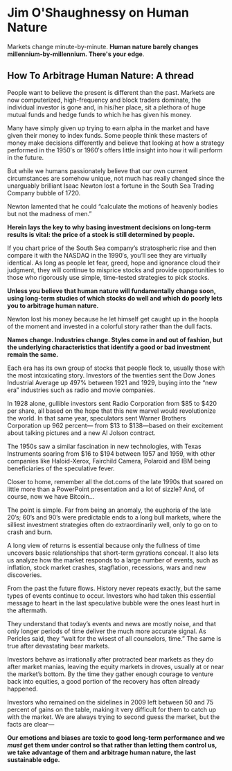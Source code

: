 # Jim O'Shaughnessy on Human Nature

Markets change minute-by-minute. **Human nature barely changes millennium-by-millennium. There's your edge**.

## How To Arbitrage Human Nature: A thread

People want to believe the present is different than the past. Markets are now computerized, high-frequency and block traders dominate, the individual investor is gone and, in his/her place, sit a plethora of huge mutual funds and hedge funds to which he has given his money.

Many have simply given up trying to earn alpha in the market and have given their money to index funds. Some people think these masters of money make decisions differently and believe that looking at how a strategy performed in the 1950′s or 1960′s offers little insight into how it will perform in the future.

But while we humans passionately believe that our own current circumstances are somehow unique, not much has really changed since the unarguably brilliant Isaac Newton lost a fortune in the South Sea Trading Company bubble of 1720.

Newton lamented that he could “calculate the motions of heavenly bodies but not the madness of men.”

**Herein lays the key to why basing investment decisions on long-term results is vital: the price of a stock is still determined by people.**

If you chart price of the South Sea company’s stratospheric rise and then compare it with the NASDAQ in the 1990′s, you’ll see they are virtually identical. As long as people let fear, greed, hope and ignorance cloud their judgment, they will continue to misprice stocks and provide opportunities to those who rigorously use simple, time-tested strategies to pick stocks.

**Unless you believe that human nature will fundamentally change soon, using long-term studies of which stocks do well and which do poorly lets you to arbitrage human nature.**

Newton lost his money because he let himself get caught up in the hoopla of the moment and invested in a colorful story rather than the dull facts.

**Names change. Industries change. Styles come in and out of fashion, but the underlying characteristics that identify a good or bad investment remain the same.**

Each era has its own group of stocks that people flock to, usually those with the most intoxicating story. Investors of the twenties sent the Dow Jones Industrial Average up 497% between 1921 and 1929, buying into the “new era” industries such as radio and movie companies.

In 1928 alone, gullible investors sent Radio Corporation from $85 
to $420 per share, all based on the hope that this new marvel would revolutionize the world. In that same year, speculators sent Warner Brothers Corporation up 962 percent—
from $13 
to $138—based on their excitement about talking pictures and a new Al Jolson contract.

The 1950s saw a similar fascination in new technologies, with Texas Instruments soaring from 
$16 to 
$194 between 1957 and 1959, with other companies like Haloid-Xerox, Fairchild Camera, Polaroid and IBM being beneficiaries of the speculative fever.

Closer to home, remember all the dot.coms of the late 1990s that soared on little more than a PowerPoint presentation and a lot of sizzle? And, of course, now we have Bitcoin…

The point is simple. Far from being an anomaly, the euphoria of the late 20’s; 60’s and 90’s were predictable ends to a long bull markets, where the silliest investment strategies often do extraordinarily well, only to go on to crash and burn.

A long view of returns is essential because only the fullness of time uncovers basic relationships that short-term gyrations conceal. It also lets us analyze how the market responds to a large number of events, such as inflation, stock market crashes, stagflation, recessions, wars and new discoveries.

From the past the future flows. History never repeats exactly, but the same types of events continue to occur. Investors who had taken this essential message to heart in the last speculative bubble were the ones least hurt in the aftermath.

They understand that today’s events and news are mostly noise, and that only longer periods of time deliver the much more accurate signal. As Pericles said, they “wait for the wisest of all counselors, time.” The same is true after devastating bear markets.

Investors behave as irrationally after protracted bear markets as they do after market manias, leaving the equity markets in droves, usually at or near the market’s bottom. By the time they gather enough courage to venture back into equities, a good portion of the recovery has often already happened.

Investors who remained on the sidelines in 2009 left between 50 and 75 percent of gains on the table, making it very difficult for them to catch up with the market. We are always trying to second guess the market, but the facts are clear—

**Our emotions and biases are toxic to good long-term performance and we *must* get them under control so that rather than letting them control us, we take advantage of them and arbitrage human nature, the last sustainable edge.**
